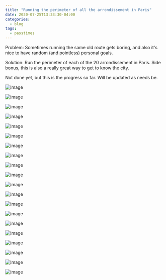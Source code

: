 ```yaml
---
title: "Running the perimeter of all the arrondissement in Paris"
date: 2020-07-25T13:33:30-04:00
categories:
  - blog
tags:
  - passtimes
---
```


Problem: Sometimes running the same old route gets boring, and also it's nice
to have random (and pointless) personal goals.

Solution: Run the perimeter of each of the 20 arrondissement in Paris. Side
bonus, this is also a really great way to get to know the city.

Not done yet, but this is the progress so far. Will be updated as needs be.

![image](/assets/images/runs/1st.jpg)

![image](/assets/images/runs/2nd.jpg)

![image](/assets/images/runs/3rd.jpg)

![image](/assets/images/runs/4th.jpg)

![image](/assets/images/runs/5th.png)

![image](/assets/images/runs/6th.jpg)

![image](/assets/images/runs/7th.jpg)

![image](/assets/images/runs/8th.jpg)

![image](/assets/images/runs/9th.jpg)

![image](/assets/images/runs/10th.png)

![image](/assets/images/runs/11th.png)

![image](/assets/images/runs/12th.png)

![image](/assets/images/runs/13th.jpg)

![image](/assets/images/runs/14th.jpg)

![image](/assets/images/runs/15th.jpg)

![image](/assets/images/runs/16th.jpg)

![image](/assets/images/runs/17th.png)

![image](/assets/images/runs/18th.png)

![image](/assets/images/runs/19th.png)

![image](/assets/images/runs/20th.png)
